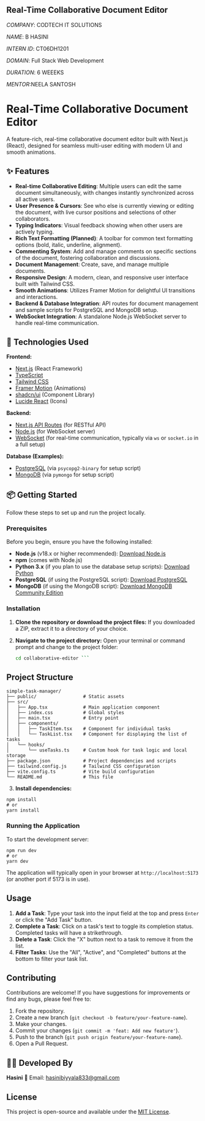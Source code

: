  ## Real-Time Collaborative Document Editor 

*COMPANY*: CODTECH IT SOLUTIONS

*NAME*: B HASINI

*INTERN ID*: CT06DH1201

*DOMAIN*: Full Stack Web Development

*DURATION*: 6 WEEEKS

*MENTOR*:NEELA SANTOSH

# Real-Time Collaborative Document Editor

A feature-rich, real-time collaborative document editor built with Next.js (React), designed for seamless multi-user editing with modern UI and smooth animations.

## ✨ Features

*   **Real-time Collaborative Editing**: Multiple users can edit the same document simultaneously, with changes instantly synchronized across all active users.
*   **User Presence & Cursors**: See who else is currently viewing or editing the document, with live cursor positions and selections of other collaborators.
*   **Typing Indicators**: Visual feedback showing when other users are actively typing.
*   **Rich Text Formatting (Planned)**: A toolbar for common text formatting options (bold, italic, underline, alignment).
*   **Commenting System**: Add and manage comments on specific sections of the document, fostering collaboration and discussions.
*   **Document Management**: Create, save, and manage multiple documents.
*   **Responsive Design**: A modern, clean, and responsive user interface built with Tailwind CSS.
*   **Smooth Animations**: Utilizes Framer Motion for delightful UI transitions and interactions.
*   **Backend & Database Integration**: API routes for document management and sample scripts for PostgreSQL and MongoDB setup.
*   **WebSocket Integration**: A standalone Node.js WebSocket server to handle real-time communication.

## 🚀 Technologies Used

**Frontend:**
*   [Next.js](https://nextjs.org/) (React Framework)
*   [TypeScript](https://www.typescriptlang.org/)
*   [Tailwind CSS](https://tailwindcss.com/)
*   [Framer Motion](https://www.framer.com/motion/) (Animations)
*   [shadcn/ui](https://ui.shadcn.com/) (Component Library)
*   [Lucide React](https://lucide.dev/icons/) (Icons)

**Backend:**
*   [Next.js API Routes](https://nextjs.org/docs/app/building-your-application/routing/route-handlers) (for RESTful API)
*   [Node.js](https://nodejs.org/) (for WebSocket server)
*   [WebSocket](https://developer.mozilla.org/en-US/docs/Web/API/WebSocket) (for real-time communication, typically via `ws` or `socket.io` in a full setup)

**Database (Examples):**
*   [PostgreSQL](https://www.postgresql.org/) (via `psycopg2-binary` for setup script)
*   [MongoDB](https://www.mongodb.com/) (via `pymongo` for setup script)

## 📦 Getting Started

Follow these steps to set up and run the project locally.

### Prerequisites

Before you begin, ensure you have the following installed:

*   **Node.js** (v18.x or higher recommended): [Download Node.js](https://nodejs.org/en/download/)
*   **npm** (comes with Node.js)
*   **Python 3.x** (if you plan to use the database setup scripts): [Download Python](https://www.python.org/downloads/)
*   **PostgreSQL** (if using the PostgreSQL script): [Download PostgreSQL](https://www.postgresql.org/download/)
*   **MongoDB** (if using the MongoDB script): [Download MongoDB Community Edition](https://www.mongodb.com/try/download/community)

### Installation

1.  **Clone the repository or download the project files:**
    If you downloaded a ZIP, extract it to a directory of your choice.

2.  **Navigate to the project directory:**
    Open your terminal or command prompt and change to the project folder:
    ```bash
    cd collaborative-editor ```

## Project Structure
```
simple-task-manager/
├── public/                 # Static assets
├── src/
│   ├── App.tsx             # Main application component
│   ├── index.css           # Global styles
│   ├── main.tsx            # Entry point
│   ├── components/
│   │   ├── TaskItem.tsx    # Component for individual tasks
│   │   └── TaskList.tsx    # Component for displaying the list of tasks
│   └── hooks/
│       └── useTasks.ts     # Custom hook for task logic and local storage
├── package.json            # Project dependencies and scripts
├── tailwind.config.js      # Tailwind CSS configuration
├── vite.config.ts          # Vite build configuration
└── README.md               # This file
```


3. **Install dependencies:**

```shellscript
npm install
# or
yarn install
```




### Running the Application

To start the development server:

```shellscript
npm run dev
# or
yarn dev
```

The application will typically open in your browser at `http://localhost:5173` (or another port if 5173 is in use).

## Usage

1. **Add a Task**: Type your task into the input field at the top and press `Enter` or click the "Add Task" button.
2. **Complete a Task**: Click on a task's text to toggle its completion status. Completed tasks will have a strikethrough.
3. **Delete a Task**: Click the "X" button next to a task to remove it from the list.
4. **Filter Tasks**: Use the "All", "Active", and "Completed" buttons at the bottom to filter your task list.



## Contributing

Contributions are welcome! If you have suggestions for improvements or find any bugs, please feel free to:

1. Fork the repository.
2. Create a new branch (`git checkout -b feature/your-feature-name`).
3. Make your changes.
4. Commit your changes (`git commit -m 'feat: Add new feature'`).
5. Push to the branch (`git push origin feature/your-feature-name`).
6. Open a Pull Request.

## 🙋‍♂️ Developed By

**Hasini**
📧 Email: [hasinibiyyala833@gmail.com](mailto:hasinibiyyala833@gmail.com)


## License

This project is open-source and available under the [MIT License](LICENSE).
